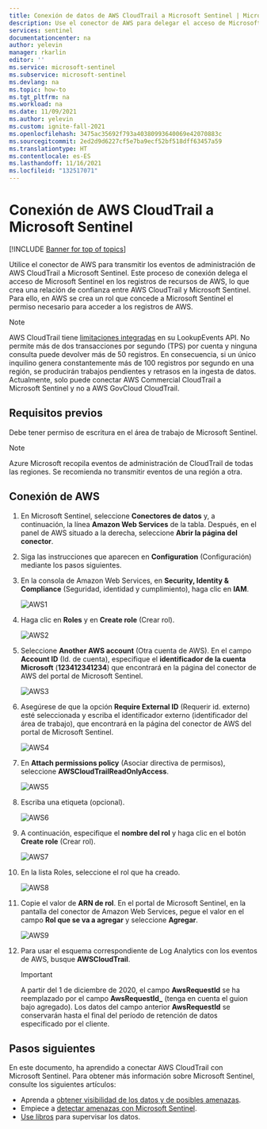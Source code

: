 ```yaml
---
title: Conexión de datos de AWS CloudTrail a Microsoft Sentinel | Microsoft Docs
description: Use el conector de AWS para delegar el acceso de Microsoft Sentinel en los registros de recursos de AWS, lo que crea una relación de confianza entre AWS CloudTrail y Microsoft Sentinel.
services: sentinel
documentationcenter: na
author: yelevin
manager: rkarlin
editor: ''
ms.service: microsoft-sentinel
ms.subservice: microsoft-sentinel
ms.devlang: na
ms.topic: how-to
ms.tgt_pltfrm: na
ms.workload: na
ms.date: 11/09/2021
ms.author: yelevin
ms.custom: ignite-fall-2021
ms.openlocfilehash: 3475ac35692f793a40380993640069e42070883c
ms.sourcegitcommit: 2ed2d9d6227cf5e7ba9ecf52bf518dff63457a59
ms.translationtype: HT
ms.contentlocale: es-ES
ms.lasthandoff: 11/16/2021
ms.locfileid: "132517071"
---
```

# <a name="connect-aws-cloudtrail-to-microsoft-sentinel"></a>Conexión de AWS CloudTrail a Microsoft Sentinel

[!INCLUDE [Banner for top of topics](./includes/banner.md)]

Utilice el conector de AWS para transmitir los eventos de administración de AWS CloudTrail a Microsoft Sentinel. Este proceso de conexión delega el acceso de Microsoft Sentinel en los registros de recursos de AWS, lo que crea una relación de confianza entre AWS CloudTrail y Microsoft Sentinel. Para ello, en AWS se crea un rol que concede a Microsoft Sentinel el permiso necesario para acceder a los registros de AWS.

> [!NOTE]
> AWS CloudTrail tiene [limitaciones integradas](https://docs.aws.amazon.com/awscloudtrail/latest/userguide/WhatIsCloudTrail-Limits.html) en su LookupEvents API. No permite más de dos transacciones por segundo (TPS) por cuenta y ninguna consulta puede devolver más de 50 registros. En consecuencia, si un único inquilino genera constantemente más de 100 registros por segundo en una región, se producirán trabajos pendientes y retrasos en la ingesta de datos.
> Actualmente, solo puede conectar AWS Commercial CloudTrail a Microsoft Sentinel y no a AWS GovCloud CloudTrail.

## <a name="prerequisites"></a>Requisitos previos

Debe tener permiso de escritura en el área de trabajo de Microsoft Sentinel.

> [!NOTE]
> Azure Microsoft recopila eventos de administración de CloudTrail de todas las regiones. Se recomienda no transmitir eventos de una región a otra.

## <a name="connect-aws"></a>Conexión de AWS 


1. En Microsoft Sentinel, seleccione **Conectores de datos** y, a continuación, la línea **Amazon Web Services** de la tabla. Después, en el panel de AWS situado a la derecha, seleccione **Abrir la página del conector**.

1. Siga las instrucciones que aparecen en **Configuration** (Configuración) mediante los pasos siguientes.
 
1.  En la consola de Amazon Web Services, en **Security, Identity & Compliance** (Seguridad, identidad y cumplimiento), haga clic en **IAM**.

    ![AWS1](./media/connect-aws/aws-1.png)

1.  Haga clic en **Roles** y en **Create role** (Crear rol).

    ![AWS2](./media/connect-aws/aws-2.png)

1.  Seleccione **Another AWS account** (Otra cuenta de AWS). En el campo **Account ID** (Id. de cuenta), especifique el **identificador de la cuenta Microsoft** (**123412341234**) que encontrará en la página del conector de AWS del portal de Microsoft Sentinel.

    ![AWS3](./media/connect-aws/aws-3.png)

1.  Asegúrese de que la opción **Require External ID** (Requerir id. externo) esté seleccionada y escriba el identificador externo (identificador del área de trabajo), que encontrará en la página del conector de AWS del portal de Microsoft Sentinel.

    ![AWS4](./media/connect-aws/aws-4.png)

1.  En **Attach permissions policy** (Asociar directiva de permisos), seleccione **AWSCloudTrailReadOnlyAccess**.

    ![AWS5](./media/connect-aws/aws-5.png)

1.  Escriba una etiqueta (opcional).

    ![AWS6](./media/connect-aws/aws-6.png)

1.  A continuación, especifique el **nombre del rol** y haga clic en el botón **Create role** (Crear rol).

    ![AWS7](./media/connect-aws/aws-7.png)

1.  En la lista Roles, seleccione el rol que ha creado.

    ![AWS8](./media/connect-aws/aws-8.png)

1.  Copie el valor de **ARN de rol**. En el portal de Microsoft Sentinel, en la pantalla del conector de Amazon Web Services, pegue el valor en el campo **Rol que se va a agregar** y seleccione **Agregar**.

    ![AWS9](./media/connect-aws/aws-9.png)

1. Para usar el esquema correspondiente de Log Analytics con los eventos de AWS, busque **AWSCloudTrail**.

    > [!IMPORTANT]
    > A partir del 1 de diciembre de 2020, el campo **AwsRequestId** se ha reemplazado por el campo **AwsRequestId_** (tenga en cuenta el guion bajo agregado). Los datos del campo anterior **AwsRequestId** se conservarán hasta el final del período de retención de datos especificado por el cliente.

## <a name="next-steps"></a>Pasos siguientes
En este documento, ha aprendido a conectar AWS CloudTrail con Microsoft Sentinel. Para obtener más información sobre Microsoft Sentinel, consulte los siguientes artículos:
- Aprenda a [obtener visibilidad de los datos y de posibles amenazas](get-visibility.md).
- Empiece a [detectar amenazas con Microsoft Sentinel](detect-threats-built-in.md).
- [Use libros](monitor-your-data.md) para supervisar los datos.
